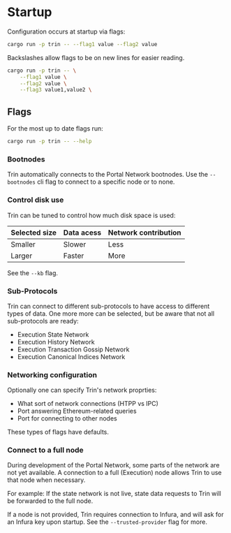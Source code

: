 # Startup

Configuration occurs at startup via flags:

```sh
cargo run -p trin -- --flag1 value --flag2 value
```
Backslashes allow flags to be on new lines for easier reading.
```sh
cargo run -p trin -- \
    --flag1 value \
    --flag2 value \
    --flag3 value1,value2 \
```

## Flags

For the most up to date flags run:

```sh
cargo run -p trin -- --help
```
### Bootnodes

Trin automatically connects to the Portal Network bootnodes.
Use the `--bootnodes` cli flag to connect to a specific node
or to none.

### Control disk use

Trin can be tuned to control how much disk space is used:

|Selected size|Data acess|Network contribution|
|-|-|-|
|Smaller|Slower|Less|
|Larger|Faster|More|

See the `--kb` flag.

### Sub-Protocols

Trin can connect to different sub-protocols to have access to
different types of data. One more more can be selected, but be aware
that not all sub-protocols are ready:

- Execution State Network
- Execution History Network
- Execution Transaction Gossip Network
- Execution Canonical Indices Network

### Networking configuration

Optionally one can specify Trin's network proprties:
- What sort of network connections (HTPP vs IPC)
- Port answering Ethereum-related queries
- Port for connecting to other nodes

These types of flags have defaults.

### Connect to a full node

During development of the Portal Network, some parts of the network
are not yet available. A connection to a full (Execution) node allows
Trin to use that node when necessary.

For example: If the state network is not live, state data requests
to Trin will be forwarded to the full node.

If a node is not provided, Trin requires connection to Infura, and will
ask for an Infura key upon startup. See the `--trusted-provider` flag for more.
